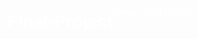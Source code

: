 # Final-Project
group 5 final project
<!DOCTYPE html>
<html lang="en">
<head>
    <meta charset="UTF-8">
    <meta name="viewport" content="width=device-width, initial-scale=1.0">
    <title>Time Traveler Quiz Adventure</title>
    <style>
        /* General Styles */
        body {
            font-family: Arial, sans-serif;
            color: #ffffff;
            text-align: center;
            margin: 0;
            display: flex;
            justify-content: center;
            align-items: center;
            height: 100vh;
            background-size: cover;
            background-repeat: no-repeat;
        }

        .game-container {
            max-width: 600px;
            padding: 20px;
            background-color: rgba(0, 0, 0, 0.7);
            border-radius: 10px;
        }

        h1 {
            font-size: 2em;
            margin-bottom: 10px;
        }

        /* Power Bar */
        .power-bar {
            background-color: #333;
            border-radius: 10px;
            overflow: hidden;
            margin-bottom: 20px;
            height: 20px;
            width: 100%;
        }

        .power-level {
            height: 100%;
            background-color: #00ff00;
            width: 100%; /* Starts at full power */
            transition: width 0.3s;
        }

        /* Time Machine Panel */
        .time-machine {
            display: flex;
            justify-content: space-around;
            align-items: center;
            background-color: #2e2e2e;
            border: 3px solid #888;
            border-radius: 15px;
            padding: 20px;
            margin-bottom: 20px;
            color: #00ff00;
        }

        .time-machine-panel {
            width: 120px;
            height: 80px;
            background-color: #444;
            border-radius: 8px;
            border: 2px solid #222;
            box-shadow: 0 0 10px #00ff00;
            display: flex;
            justify-content: center;
            align-items: center;
            font-size: 1.5em;
            color: #00ff00;
        }

        .time-dial {
            width: 50px;
            height: 50px;
            border: 2px solid #888;
            border-radius: 50%;
            background: radial-gradient(circle, #666, #333);
            position: relative;
            animation: rotateDial 2s infinite linear;
        }

        /* Flashing Lights */
        .light {
            width: 15px;
            height: 15px;
            border-radius: 50%;
            margin: 0 5px;
            background-color: red;
            box-shadow: 0 0 5px red;
            animation: flash 1s infinite alternate;
        }

        .light.green { background-color: green; box-shadow: 0 0 5px green; }
        .light.yellow { background-color: yellow; box-shadow: 0 0 5px yellow; }

        /* Animations */
        @keyframes rotateDial {
            from { transform: rotate(0deg); }
            to { transform: rotate(360deg); }
        }

        @keyframes flash {
            0% { opacity: 0.5; }
            100% { opacity: 1; }
        }

        /* Question and Answer Styles */
        .question-container {
            background-color: #333;
            padding: 20px;
            border-radius: 8px;
        }

        #choices button {
            display: block;
            margin: 10px 0;
            padding: 10px;
            background-color: #555;
            color: #fff;
            border: none;
            border-radius: 5px;
            cursor: pointer;
        }

        #next {
            display: none;
            padding: 10px 20px;
            background-color: #007acc;
            color: #fff;
            border: none;
            border-radius: 5px;
            cursor: pointer;
            margin-top: 20px;
        }

        #feedback, #score {
            margin-top: 20px;
            font-size: 1.2em;
        }
    </style>
</head>
<body>
    <div class="game-container">
        <h1>Time Traveler Quiz Adventure</h1>
        
        <!-- Power Bar -->
        <div class="power-bar">
            <div class="power-level" id="power-level"></div>
        </div>

        <!-- Time Machine Panel -->
        <div class="time-machine">
            <div class="time-machine-panel">
                Era: <span id="era-display">Start</span>
            </div>
            <div class="time-dial"></div>
            <div class="light red"></div>
            <div class="light yellow"></div>
            <div class="light green"></div>
        </div>
        
        <div class="question-container">
            <p id="question"></p>
            <div id="choices"></div>
        </div>
        <button id="next" onclick="nextQuestion()">Next</button>
        <p id="feedback"></p>
        <p id="score"></p>
    </div>

    <script>
        const questions = [
            { era: "Ancient Egypt", question: "Who was the first female pharaoh of Egypt?", choices: ["Cleopatra", "Nefertiti", "Hatshepsut", "Nefertari"], correct: 2 },
            { era: "Medieval Europe", question: "In what year did the Battle of Hastings take place?", choices: ["1066", "1215", "1347", "1453"], correct: 0 },
            { era: "Renaissance Italy", question: "Who painted the Mona Lisa?", choices: ["Leonardo da Vinci", "Michelangelo", "Raphael", "Donatello"], correct: 0 },
        ];

        let currentQuestionIndex = 0;
        let score = 0;
        let powerLevel = 100;

        function loadQuestion() {
            const questionData = questions[currentQuestionIndex];
            document.getElementById("era-display").textContent = questionData.era;
            document.getElementById("question").textContent = questionData.question;
            document.getElementById("choices").innerHTML = "";

            questionData.choices.forEach((choice, index) => {
                const button = document.createElement("button");
                button.textContent = choice;
                button.onclick = () => checkAnswer(index);
                document.getElementById("choices").appendChild(button);
            });
        }

        function checkAnswer(selected) {
            const questionData = questions[currentQuestionIndex];
            if (selected === questionData.correct) {
                score += 10;
                document.getElementById("feedback").textContent = "Correct! You've moved closer to the present.";
            } else {
                score -= 5;
                powerLevel -= 10;
                document.getElementById("feedback").textContent = "Incorrect! You've been transported to another era.";
                currentQuestionIndex = Math.floor(Math.random() * questions.length);
            }

            document.getElementById("power-level").style.width = powerLevel + "%";
            document.getElementById("next").style.display = "block";
            document.getElementById("score").textContent = `Score: ${score}`;
            checkGameOver();
        }

        function checkGameOver() {
            if (powerLevel <= 0) {
                document.getElementById("question").textContent = "Game Over! Your power supply is depleted.";
                document.getElementById("choices").innerHTML = "";
                document.getElementById("next").style.display = "none";
            } else if (currentQuestionIndex >= questions.length) {
                showRank();
            }
        }

        function nextQuestion() {
            currentQuestionIndex++;
            if (currentQuestionIndex >= questions.length) {
                showRank();
            } else {
                loadQuestion();
                document.getElementById("next").style.display = "none";
                document.getElementById("feedback").textContent = "";
            }
        }

        function showRank() {
            let rank;
            if (score >= 30) rank = "Time Guardian";
            else if (score >= 20) rank = "Master Historian";
            else if (score >= 10) rank = "Chrono Explorer";
            else rank = "Apprentice Time Traveler";
            
            document.getElementById("question").textContent = `Congratulations! You've completed the game as a ${rank}.`;
            document.getElementById("choices").innerHTML = "";
            document.getElementById("next").style.display = "none";
        }

        loadQuestion();
    </script>
</body>
</html>
